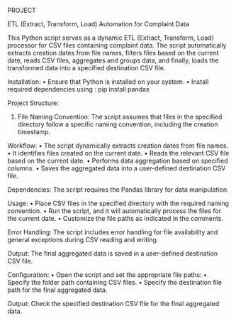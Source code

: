 PROJECT 

ETL (Extract, Transform, Load) Automation for Complaint Data 

This Python script serves as a dynamic ETL (Extract, Transform, Load) processor for CSV files containing complaint data. 
The script automatically extracts creation dates from file names, filters files based on the current date, reads CSV files, aggregates and groups data, and finally, loads the transformed data into a specified destination CSV file.

Installation:
•	Ensure that Python is installed on your system.
•	Install required dependencies using : pip install pandas

Project Structure:
1.	File Naming Convention:
The script assumes that files in the specified directory follow a specific naming convention, including the creation timestamp.

Workflow:
•	The script dynamically extracts creation dates from file names.
•	It identifies files created on the current date.
•	Reads the relevant CSV file based on the current date.
•	Performs data aggregation based on specified columns.
•	Saves the aggregated data into a user-defined destination CSV file.

Dependencies:
The script requires the Pandas library for data manipulation.

Usage:
•	Place CSV files in the specified directory with the required naming convention.
•	Run the script, and it will automatically process the files for the current date.
•	Customize the file paths as indicated in the comments.

Error Handling:
The script includes error handling for file availability and general exceptions during CSV reading and writing.

Output:
The final aggregated data is saved in a user-defined destination CSV file.

Configuration:
•	Open the script and set the appropriate file paths:
•	Specify the folder path containing CSV files.
•	Specify the destination file path for the final aggregated data.

Output:
Check the specified destination CSV file for the final aggregated data.
